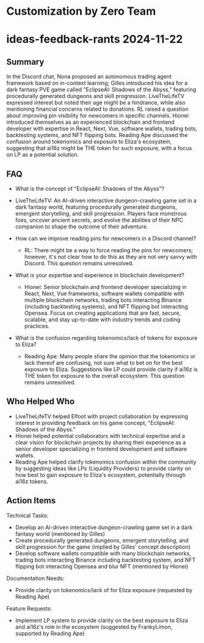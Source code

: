 # Customization by Zero Team

# ideas-feedback-rants 2024-11-22

## Summary
 In the Discord chat, Nona proposed an autonomous trading agent framework based on in-context learning; Gilles introduced his idea for a dark fantasy PVE game called "EclipseAI: Shadows of the Abyss," featuring procedurally generated dungeons and skill progression. LiveTheLifeTV expressed interest but noted their age might be a hindrance, while also mentioning financial concerns related to donations. RL raised a question about improving pin visibility for newcomers in specific channels. Hionei introduced themselves as an experienced blockchain and frontend developer with expertise in React, Next, Vue, software wallets, trading bots, backtesting systems, and NFT flipping bots. Reading Ape discussed the confusion around tokenomics and exposure to Eliza's ecosystem, suggesting that ai16z might be THE token for such exposure, with a focus on LP as a potential solution.

## FAQ
 - What is the concept of "EclipseAI: Shadows of the Abyss"? 
  - LiveTheLifeTV: An AI-driven interactive dungeon-crawling game set in a dark fantasy world, featuring procedurally generated dungeons, emergent storytelling, and skill progression. Players face monstrous foes, uncover ancient secrets, and evolve the abilities of their NPC companion to shape the outcome of their adventure.

- How can we improve reading pins for newcomers in a Discord channel? 
  - RL: There might be a way to force reading the pins for newcomers; however, it's not clear how to do this as they are not very savvy with Discord. This question remains unresolved.

- What is your expertise and experience in blockchain development? 
  - Hionei: Senior blockchain and frontend developer specializing in React, Next, Vue frameworks, software wallets compatible with multiple blockchain networks, trading bots interacting Binance (including backtesting systems), and NFT flipping bot interacting Opensea. Focus on creating applications that are fast, secure, scalable, and stay up-to-date with industry trends and coding practices.

- What is the confusion regarding tokenomics/lack of tokens for exposure to Eliza? 
  - Reading Ape: Many people share the opinion that the tokenomics or lack thereof are confusing, not sure what to bet on for the best exposure to Eliza. Suggestions like LP could provide clarity if ai16z is THE token for exposure to the overall ecosystem. This question remains unresolved.

## Who Helped Who
 - LiveTheLifeTV helped Elfoot with project collaboration by expressing interest in providing feedback on his game concept, "EclipseAI: Shadows of the Abyss."
- Hionei helped potential collaborators with technical expertise and a clear vision for blockchain projects by sharing their experience as a senior developer specializing in frontend development and software wallets.
- Reading Ape helped clarify tokenomics confusion within the community by suggesting ideas like LPs (Liquidity Providers) to provide clarity on how best to gain exposure to Eliza's ecosystem, potentially through ai16z tokens.

## Action Items
 Technical Tasks:
  - Develop an AI-driven interactive dungeon-crawling game set in a dark fantasy world (mentioned by Gilles)
  - Create procedurally generated dungeons, emergent storytelling, and skill progression for the game (implied by Gilles' concept description)
  - Develop software wallets compatible with many blockchain networks, trading bots interacting Binance including backtesting system, and NFT flipping bot interacting Opensea and blur NFT (mentioned by Hionei)

Documentation Needs:
  - Provide clarity on tokenomics/lack of for Eliza exposure (requested by Reading Ape)

Feature Requests:
  - Implement LP system to provide clarity on the best exposure to Eliza and ai16z's role in the ecosystem (suggested by FrankyLimon, supported by Reading Ape)

